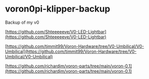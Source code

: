# voron0pi-klipper-backup
Backup of my v0

[https://github.com/Shteeeeeve/V0-LED-Lightbar](https://github.com/Shteeeeeve/V0-LED-Lightbar)

[https://github.com/timmit99/Voron-Hardware/tree/V0-Umbilical/V0-Umbilical](https://github.com/timmit99/Voron-Hardware/tree/V0-Umbilical/V0-Umbilical)

[https://github.com/richardjm/voron-parts/tree/main/voron-0.1](https://github.com/richardjm/voron-parts/tree/main/voron-0.1)
